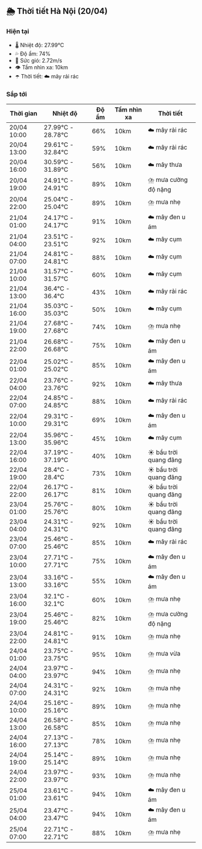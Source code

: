 ## 🌦️ Thời tiết Hà Nội (20/04)

### Hiện tại

- 🌡️ Nhiệt độ: 27.99℃
- 💦 Độ ẩm: 74%
- 💨 Sức gió: 2.72m/s
- 👁️ Tầm nhìn xa: 10km
- ☂️ Thời tiết: ☁️ mây rải rác

### Sắp tới

| Thời gian | Nhiệt độ | Độ ẩm | Tầm nhìn xa | Thời tiết |
| --- | --- | --- | --- | --- |
| 20/04 10:00 | 27.99℃ - 28.78℃ | 66% | 10km | ☁️ mây rải rác |
| 20/04 13:00 | 29.61℃ - 32.84℃ | 59% | 10km | ☁️ mây rải rác |
| 20/04 16:00 | 30.59℃ - 31.89℃ | 56% | 10km | ☁️ mây thưa |
| 20/04 19:00 | 24.91℃ - 24.91℃ | 89% | 10km | ⛈️ mưa cường độ nặng |
| 20/04 22:00 | 25.04℃ - 25.04℃ | 89% | 10km | ⛈️ mưa nhẹ |
| 21/04 01:00 | 24.17℃ - 24.17℃ | 91% | 10km | ☁️ mây đen u ám |
| 21/04 04:00 | 23.51℃ - 23.51℃ | 92% | 10km | ☁️ mây cụm |
| 21/04 07:00 | 24.81℃ - 24.81℃ | 88% | 10km | ☁️ mây cụm |
| 21/04 10:00 | 31.57℃ - 31.57℃ | 60% | 10km | ☁️ mây cụm |
| 21/04 13:00 | 36.4℃ - 36.4℃ | 43% | 10km | ☁️ mây rải rác |
| 21/04 16:00 | 35.03℃ - 35.03℃ | 50% | 10km | ☁️ mây cụm |
| 21/04 19:00 | 27.68℃ - 27.68℃ | 74% | 10km | ⛈️ mưa nhẹ |
| 21/04 22:00 | 26.68℃ - 26.68℃ | 75% | 10km | ☁️ mây đen u ám |
| 22/04 01:00 | 25.02℃ - 25.02℃ | 85% | 10km | ☁️ mây đen u ám |
| 22/04 04:00 | 23.76℃ - 23.76℃ | 92% | 10km | ☁️ mây thưa |
| 22/04 07:00 | 24.85℃ - 24.85℃ | 88% | 10km | ☁️ mây rải rác |
| 22/04 10:00 | 29.31℃ - 29.31℃ | 69% | 10km | ☁️ mây đen u ám |
| 22/04 13:00 | 35.96℃ - 35.96℃ | 45% | 10km | ☁️ mây cụm |
| 22/04 16:00 | 37.19℃ - 37.19℃ | 40% | 10km | ☀️ bầu trời quang đãng |
| 22/04 19:00 | 28.4℃ - 28.4℃ | 73% | 10km | ☀️ bầu trời quang đãng |
| 22/04 22:00 | 26.17℃ - 26.17℃ | 81% | 10km | ☀️ bầu trời quang đãng |
| 23/04 01:00 | 25.76℃ - 25.76℃ | 80% | 10km | ☀️ bầu trời quang đãng |
| 23/04 04:00 | 24.31℃ - 24.31℃ | 92% | 10km | ☀️ bầu trời quang đãng |
| 23/04 07:00 | 25.46℃ - 25.46℃ | 85% | 10km | ☁️ mây rải rác |
| 23/04 10:00 | 27.71℃ - 27.71℃ | 75% | 10km | ☁️ mây đen u ám |
| 23/04 13:00 | 33.16℃ - 33.16℃ | 55% | 10km | ☁️ mây đen u ám |
| 23/04 16:00 | 32.1℃ - 32.1℃ | 60% | 10km | ⛈️ mưa nhẹ |
| 23/04 19:00 | 25.46℃ - 25.46℃ | 82% | 10km | ⛈️ mưa cường độ nặng |
| 23/04 22:00 | 24.81℃ - 24.81℃ | 91% | 10km | ⛈️ mưa nhẹ |
| 24/04 01:00 | 23.75℃ - 23.75℃ | 95% | 10km | ⛈️ mưa vừa |
| 24/04 04:00 | 23.97℃ - 23.97℃ | 94% | 10km | ⛈️ mưa nhẹ |
| 24/04 07:00 | 24.31℃ - 24.31℃ | 92% | 10km | ⛈️ mưa nhẹ |
| 24/04 10:00 | 25.16℃ - 25.16℃ | 89% | 10km | ⛈️ mưa nhẹ |
| 24/04 13:00 | 26.58℃ - 26.58℃ | 85% | 10km | ⛈️ mưa nhẹ |
| 24/04 16:00 | 27.13℃ - 27.13℃ | 78% | 10km | ⛈️ mưa nhẹ |
| 24/04 19:00 | 25.14℃ - 25.14℃ | 89% | 10km | ⛈️ mưa nhẹ |
| 24/04 22:00 | 23.97℃ - 23.97℃ | 93% | 10km | ⛈️ mưa nhẹ |
| 25/04 01:00 | 23.61℃ - 23.61℃ | 94% | 10km | ☁️ mây đen u ám |
| 25/04 04:00 | 23.47℃ - 23.47℃ | 94% | 10km | ☁️ mây đen u ám |
| 25/04 07:00 | 22.71℃ - 22.71℃ | 88% | 10km | ⛈️ mưa nhẹ |
